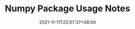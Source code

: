 ---
title: "Numpy Package Usage Notes"
date: 2021-11-11T23:07:37+08:00
draft: false
categories: IT
tags:
  - python
---